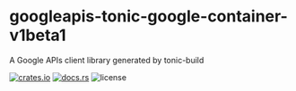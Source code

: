 # googleapis-tonic-google-container-v1beta1

A Google APIs client library generated by tonic-build

[![crates.io](https://img.shields.io/crates/v/googleapis-tonic-google-container-v1beta1)](https://crates.io/crates/googleapis-tonic-google-container-v1beta1)
[![docs.rs](https://img.shields.io/docsrs/googleapis-tonic-google-container-v1beta1)](https://docs.rs/googleapis-tonic-google-container-v1beta1)
![license](https://img.shields.io/crates/l/googleapis-tonic-google-container-v1beta1)
